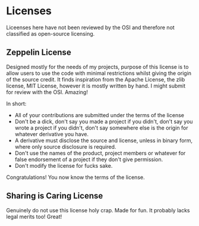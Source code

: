 # Licenses
Liceenses here have not been reviewed by the OSI and therefore not classified as open-source licensing.

## Zeppelin License
Designed mostly for the needs of my projects, purpose of this license is to allow users to use the code with minimal restrictions whilst giving the origin of the source credit. It finds inspiration from the Apache License, the zlib license, MIT License, however it is mostly written by hand. I might submit for review with the OSI. Amazing! 

In short:
* All of your contributions are submitted under the terms of the license
* Don't be a dick, don't say you made a project if you didn't, don't say you wrote a project if you didn't, don't say somewhere else is the origin for whatever derivative you have.
* A derivative must disclose the source and license, unless in binary form, where only source disclosure is required.
* Don't use the names of the product, project members or whatever for false endorsement of a project if they don't give permission.
* Don't modify the license for fucks sake.

Congratulations! You now know the terms of the license.

## Sharing is Caring License
Genuinely do not use this license holy crap. Made for fun. It probably lacks legal merits too! Great! 
